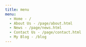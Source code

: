 ```yaml
---
title: menu
menu:
  - Home - /
  - About Us - /page/about.html
  - News - /page/news.html
  - Contact Us - /page/contact.html
  - My Blog - /blog
---
```


